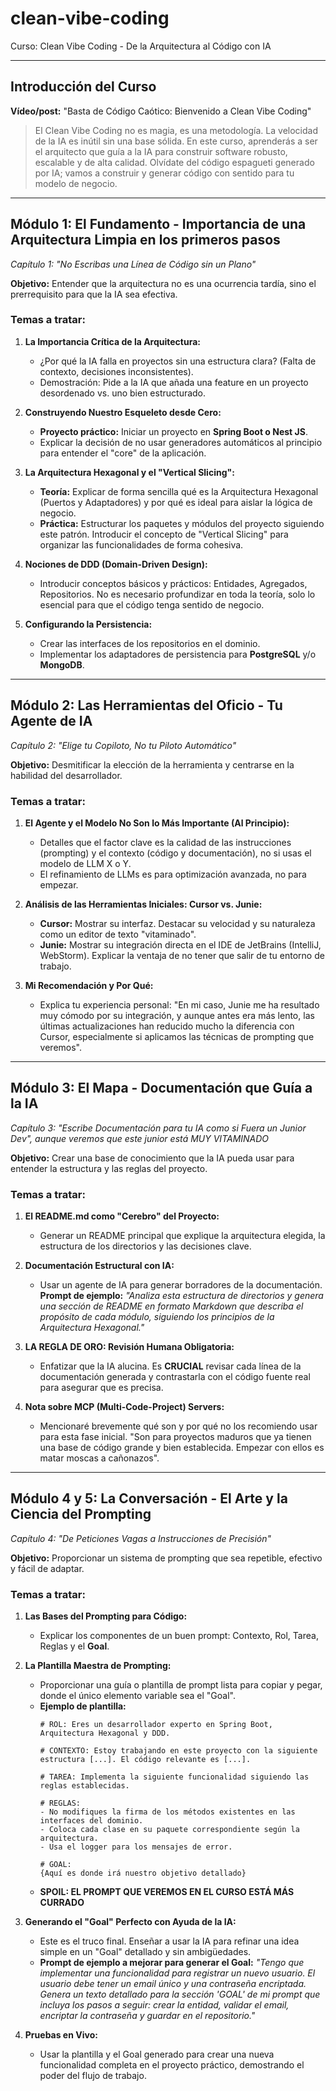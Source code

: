 # clean-vibe-coding
Curso: Clean Vibe Coding - De la Arquitectura al Código con IA

---

## Introducción del Curso

**Vídeo/post:** "Basta de Código Caótico: Bienvenido a Clean Vibe Coding"

> El Clean Vibe Coding no es magia, es una metodología. La velocidad de la IA es inútil sin una base sólida. En este curso, aprenderás a ser el arquitecto que guía a la IA para construir software robusto, escalable y de alta calidad. Olvídate del código espagueti generado por IA; vamos a construir y generar código con sentido para tu modelo de negocio.

---

## Módulo 1: El Fundamento - Importancia de una Arquitectura Limpia en los primeros pasos

*Capítulo 1: "No Escribas una Línea de Código sin un Plano"*

**Objetivo:** Entender que la arquitectura no es una ocurrencia tardía, sino el prerrequisito para que la IA sea efectiva.

### Temas a tratar:

1.  **La Importancia Crítica de la Arquitectura:**
    * ¿Por qué la IA falla en proyectos sin una estructura clara? (Falta de contexto, decisiones inconsistentes).
    * Demostración: Pide a la IA que añada una feature en un proyecto desordenado vs. uno bien estructurado.

2.  **Construyendo Nuestro Esqueleto desde Cero:**
    * **Proyecto práctico:** Iniciar un proyecto en **Spring Boot o Nest JS**.
    * Explicar la decisión de no usar generadores automáticos al principio para entender el "core" de la aplicación.

3.  **La Arquitectura Hexagonal y el "Vertical Slicing":**
    * **Teoría:** Explicar de forma sencilla qué es la Arquitectura Hexagonal (Puertos y Adaptadores) y por qué es ideal para aislar la lógica de negocio.
    * **Práctica:** Estructurar los paquetes y módulos del proyecto siguiendo este patrón. Introducir el concepto de "Vertical Slicing" para organizar las funcionalidades de forma cohesiva.

4.  **Nociones de DDD (Domain-Driven Design):**
    * Introducir conceptos básicos y prácticos: Entidades, Agregados, Repositorios. No es necesario profundizar en toda la teoría, solo lo esencial para que el código tenga sentido de negocio.

5.  **Configurando la Persistencia:**
    * Crear las interfaces de los repositorios en el dominio.
    * Implementar los adaptadores de persistencia para **PostgreSQL** y/o **MongoDB**.

---

## Módulo 2: Las Herramientas del Oficio - Tu Agente de IA

*Capítulo 2: "Elige tu Copiloto, No tu Piloto Automático"*

**Objetivo:** Desmitificar la elección de la herramienta y centrarse en la habilidad del desarrollador.

### Temas a tratar:

1.  **El Agente y el Modelo No Son lo Más Importante (Al Principio):**
    * Detalles que el factor clave es la calidad de las instrucciones (prompting) y el contexto (código y documentación), no si usas el modelo de LLM X o Y.
    * El refinamiento de LLMs es para optimización avanzada, no para empezar.

2.  **Análisis de las Herramientas Iniciales: Cursor vs. Junie:**
    * **Cursor:** Mostrar su interfaz. Destacar su velocidad y su naturaleza como un editor de texto "vitaminado".
    * **Junie:** Mostrar su integración directa en el IDE de JetBrains (IntelliJ, WebStorm). Explicar la ventaja de no tener que salir de tu entorno de trabajo.

3.  **Mi Recomendación y Por Qué:**
    * Explica tu experiencia personal: "En mi caso, Junie me ha resultado muy cómodo por su integración, y aunque antes era más lento, las últimas actualizaciones han reducido mucho la diferencia con Cursor, especialmente si aplicamos las técnicas de prompting que veremos".

---

## Módulo 3: El Mapa - Documentación que Guía a la IA

*Capítulo 3: "Escribe Documentación para tu IA como si Fuera un Junior Dev", aunque veremos que este junior está MUY VITAMINADO*

**Objetivo:** Crear una base de conocimiento que la IA pueda usar para entender la estructura y las reglas del proyecto.

### Temas a tratar:

1.  **El README.md como "Cerebro" del Proyecto:**
    * Generar un README principal que explique la arquitectura elegida, la estructura de los directorios y las decisiones clave.

2.  **Documentación Estructural con IA:**
    * Usar un agente de IA para generar borradores de la documentación. **Prompt de ejemplo:** *"Analiza esta estructura de directorios y genera una sección de README en formato Markdown que describa el propósito de cada módulo, siguiendo los principios de la Arquitectura Hexagonal."*

3.  **LA REGLA DE ORO: Revisión Humana Obligatoria:**
    * Enfatizar que la IA alucina. Es **CRUCIAL** revisar cada línea de la documentación generada y contrastarla con el código fuente real para asegurar que es precisa.

4.  **Nota sobre MCP (Multi-Code-Project) Servers:**
    * Mencionaré brevemente qué son y por qué no los recomiendo usar para esta fase inicial. "Son para proyectos maduros que ya tienen una base de código grande y bien establecida. Empezar con ellos es matar moscas a cañonazos".

---

## Módulo 4 y 5: La Conversación - El Arte y la Ciencia del Prompting

*Capítulo 4: "De Peticiones Vagas a Instrucciones de Precisión"*

**Objetivo:** Proporcionar un sistema de prompting que sea repetible, efectivo y fácil de adaptar.

### Temas a tratar:

1.  **Las Bases del Prompting para Código:**
    * Explicar los componentes de un buen prompt: Contexto, Rol, Tarea, Reglas y el **Goal**.

2.  **La Plantilla Maestra de Prompting:**
    * Proporcionar una guía o plantilla de prompt lista para copiar y pegar, donde el único elemento variable sea el "Goal".
    * **Ejemplo de plantilla:**
        ```
        # ROL: Eres un desarrollador experto en Spring Boot, Arquitectura Hexagonal y DDD.

        # CONTEXTO: Estoy trabajando en este proyecto con la siguiente estructura [...]. El código relevante es [...].

        # TAREA: Implementa la siguiente funcionalidad siguiendo las reglas establecidas.

        # REGLAS:
        - No modifiques la firma de los métodos existentes en las interfaces del dominio.
        - Coloca cada clase en su paquete correspondiente según la arquitectura.
        - Usa el logger para los mensajes de error.

        # GOAL:
        {Aquí es donde irá nuestro objetivo detallado}
        ```
    * **SPOIL: EL PROMPT QUE VEREMOS EN EL CURSO ESTÁ MÁS CURRADO**

3.  **Generando el "Goal" Perfecto con Ayuda de la IA:**
    * Este es el truco final. Enseñar a usar la IA para refinar una idea simple en un "Goal" detallado y sin ambigüedades.
    * **Prompt de ejemplo a mejorar para generar el Goal:** *"Tengo que implementar una funcionalidad para registrar un nuevo usuario. El usuario debe tener un email único y una contraseña encriptada. Genera un texto detallado para la sección 'GOAL' de mi prompt que incluya los pasos a seguir: crear la entidad, validar el email, encriptar la contraseña y guardar en el repositorio."*

4.  **Pruebas en Vivo:**
    * Usar la plantilla y el Goal generado para crear una nueva funcionalidad completa en el proyecto práctico, demostrando el poder del flujo de trabajo.
